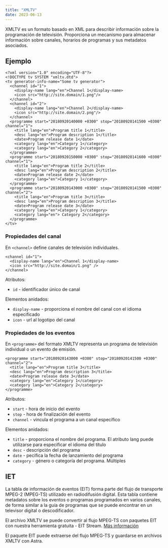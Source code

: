 ```yaml
---
title: "XMLTV"
date: 2023-06-13
---
```


XMLTV es un formato basado en XML para describir información sobre la programación de televisión. Proporciona un mecanismo para almacenar información sobre canales, horarios de programas y sus metadatos asociados.

## Ejemplo[](https://help.cesbo.com/misc/articles/format/xmltv#example)

```
<?xml version="1.0" encoding="UTF-8"?>
<!DOCTYPE tv SYSTEM "xmltv.dtd">
<tv generator-info-name="Some tv generator">
  <channel id="1">
    <display-name lang="en">Channel 1</display-name>
    <icon src="http://site.domain/1.png"/>
  </channel>
  <channel id="2">
    <display-name lang="en">Channel 2</display-name>
    <icon src="http://site.domain/2.png"/>
  </channel>
  <programme start="20180920140000 +0300" stop="20180920141500 +0300" channel="1">
    <title lang="en">Program title 1</title>
    <desc lang="en">Program description 1</title>
    <date>Program release date 1</date>
    <category lang="en">Category 1</category>
    <category lang="en">Category 2</category>
  </programme>
  <programme start="20180920150000 +0300" stop="20180920141600 +0300" channel="1">
    <title lang="en">Program title 2</title>
    <desc lang="en">Program description 2</title>
    <date>Program release date 2</date>
    <category lang="en">Category 1</category>
  </programme>
  <programme start="20180920143000 +0300" stop="20180920141500 +0300" channel="2">
    <title lang="en">Program title 3</title>
    <desc lang="en">Program description 3</title>
    <date>Program release date 3</date>
    <category lang="en">Category 1</category>
    <category lang="en"> Category 2</category>
  </programme>
</tv>
```

### Propiedades del canal

En `<channel>` define canales de televisión individuales.

```
<channel id="1">
  <display-name lang="en">Channel 1</display-name>
  <icon src="http://site.domain/1.png" />
</channel>
```

Atributos:

- `id` - identificador único de canal

Elementos anidados:

- `display-name` - proporciona el nombre del canal con el idioma especificado
- `icon` - url al logotipo del canal

### Propiedades de los eventos

En `<programme>` del formato XMLTV representa un programa de televisión individual o un evento de emisión.

```
<programme start="20180920143000 +0300" stop="20180920141500 +0300" channel="2">
  <title lang="en">Program title 3</title>
  <desc lang="en">Program description 3</title>
  <date>Program release date 3</date>
  <category lang="en">Category 1</category>
  <category lang="en">Category 2</category>
</programme>
```

Atributos:

- `start` - hora de inicio del evento
- `stop` - hora de finalización del evento
- `channel` - vincula el programa a un canal específico

Elementos anidados:

- `title` - proporciona el nombre del programa. El atributo lang puede utilizarse para especificar el idioma del título
- `desc` - descripción del programa
- `date` - pecifica la fecha de lanzamiento del programa
- `category` - género o categoría del programa. Múltiples
    

## IET[](https://help.cesbo.com/misc/articles/format/xmltv#eit)

La tabla de información de eventos (EIT) forma parte del flujo de transporte MPEG-2 (MPEG-TS) utilizado en radiodifusión digital. Esta tabla contiene metadatos sobre los eventos o programas programados en varios canales, de forma similar a la guía de programas que se puede encontrar en un televisor digital o descodificador.

El archivo XMLTV se puede convertir al flujo MPEG-TS con paquetes EIT con nuestra herramienta gratuita - EIT Stream. [Más información](https://help.cesbo.com/misc/tools-and-utilities/tv-and-media/eit-stream)

El paquete EIT puede extraerse del flujo MPEG-TS y guardarse en archivos XMLTV con Astra.
